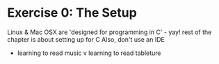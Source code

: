 # Exercise 0: The Setup
Linux & Mac OSX are 'designed for programming in C'
    - yay!
rest of the chapter is about setting up for C
Also, don't use an IDE
- learning to read music v learning to read tableture
